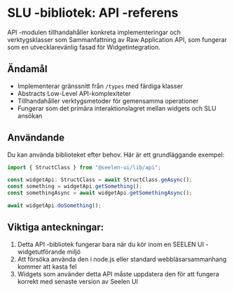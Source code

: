 # **SLU -bibliotek: API -referens**

API -modulen tillhandahåller konkreta implementeringar och verktygsklasser som
Sammanfattning av Raw Application API, som fungerar som en utvecklarevänlig
fasad för Widgetintegration.

## **Ändamål**

- Implementerar gränssnitt från `/types` med färdiga klasser
- Abstracts Low-Level API-komplexiteter
- Tillhandahåller verktygsmetoder för gemensamma operationer
- Fungerar som det primära interaktionslagret mellan widgets och SLU ansökan

## **Användande**

Du kan använda biblioteket efter behov. Här är ett grundläggande exempel:

```ts
import { StructClass } from "@seelen-ui/lib/api";

const widgetApi: StructClass = await StructClass.geAsync();
const something = widgetApi.getSomething();
const somethingAsync = await widgetApi.getSomethingAsync();

await widgetApi.doSomething();
```

## **Viktiga anteckningar:**

1. Detta API -bibliotek fungerar bara när du kör inom en SEELEN UI
   -widgetutförande miljö
2. Att försöka använda den i node.js eller standard webbläsarsammanhang kommer
   att kasta fel
3. Widgets som använder detta API måste uppdatera den för att fungera korrekt
   med senaste version av Seelen UI
